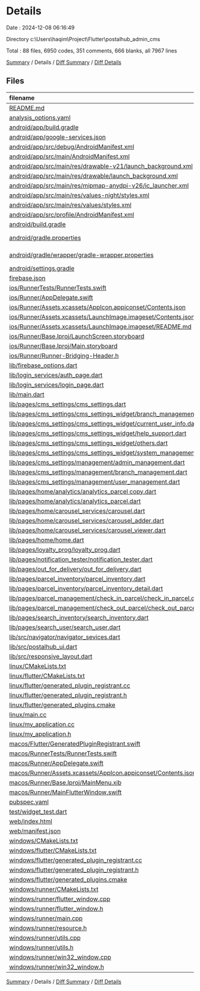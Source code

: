 # Details

Date : 2024-12-08 06:16:49

Directory c:\\Users\\haqim\\Project\\Flutter\\postalhub_admin_cms

Total : 88 files,  6950 codes, 351 comments, 666 blanks, all 7967 lines

[Summary](results.md) / Details / [Diff Summary](diff.md) / [Diff Details](diff-details.md)

## Files
| filename | language | code | comment | blank | total |
| :--- | :--- | ---: | ---: | ---: | ---: |
| [README.md](/README.md) | Markdown | 10 | 0 | 7 | 17 |
| [analysis_options.yaml](/analysis_options.yaml) | YAML | 6 | 22 | 4 | 32 |
| [android/app/build.gradle](/android/app/build.gradle) | Gradle | 58 | 6 | 10 | 74 |
| [android/app/google-services.json](/android/app/google-services.json) | JSON | 49 | 0 | 0 | 49 |
| [android/app/src/debug/AndroidManifest.xml](/android/app/src/debug/AndroidManifest.xml) | XML | 3 | 4 | 1 | 8 |
| [android/app/src/main/AndroidManifest.xml](/android/app/src/main/AndroidManifest.xml) | XML | 34 | 11 | 1 | 46 |
| [android/app/src/main/res/drawable-v21/launch_background.xml](/android/app/src/main/res/drawable-v21/launch_background.xml) | XML | 4 | 7 | 2 | 13 |
| [android/app/src/main/res/drawable/launch_background.xml](/android/app/src/main/res/drawable/launch_background.xml) | XML | 4 | 7 | 2 | 13 |
| [android/app/src/main/res/mipmap-anydpi-v26/ic_launcher.xml](/android/app/src/main/res/mipmap-anydpi-v26/ic_launcher.xml) | XML | 6 | 0 | 0 | 6 |
| [android/app/src/main/res/values-night/styles.xml](/android/app/src/main/res/values-night/styles.xml) | XML | 9 | 9 | 1 | 19 |
| [android/app/src/main/res/values/styles.xml](/android/app/src/main/res/values/styles.xml) | XML | 9 | 9 | 1 | 19 |
| [android/app/src/profile/AndroidManifest.xml](/android/app/src/profile/AndroidManifest.xml) | XML | 6 | 4 | 1 | 11 |
| [android/build.gradle](/android/build.gradle) | Gradle | 16 | 0 | 3 | 19 |
| [android/gradle.properties](/android/gradle.properties) | Java Properties | 3 | 0 | 1 | 4 |
| [android/gradle/wrapper/gradle-wrapper.properties](/android/gradle/wrapper/gradle-wrapper.properties) | Java Properties | 5 | 0 | 1 | 6 |
| [android/settings.gradle](/android/settings.gradle) | Gradle | 22 | 2 | 5 | 29 |
| [firebase.json](/firebase.json) | JSON | 41 | 0 | 1 | 42 |
| [ios/RunnerTests/RunnerTests.swift](/ios/RunnerTests/RunnerTests.swift) | Swift | 7 | 2 | 4 | 13 |
| [ios/Runner/AppDelegate.swift](/ios/Runner/AppDelegate.swift) | Swift | 12 | 0 | 2 | 14 |
| [ios/Runner/Assets.xcassets/AppIcon.appiconset/Contents.json](/ios/Runner/Assets.xcassets/AppIcon.appiconset/Contents.json) | JSON | 122 | 0 | 1 | 123 |
| [ios/Runner/Assets.xcassets/LaunchImage.imageset/Contents.json](/ios/Runner/Assets.xcassets/LaunchImage.imageset/Contents.json) | JSON | 23 | 0 | 1 | 24 |
| [ios/Runner/Assets.xcassets/LaunchImage.imageset/README.md](/ios/Runner/Assets.xcassets/LaunchImage.imageset/README.md) | Markdown | 3 | 0 | 2 | 5 |
| [ios/Runner/Base.lproj/LaunchScreen.storyboard](/ios/Runner/Base.lproj/LaunchScreen.storyboard) | XML | 36 | 1 | 1 | 38 |
| [ios/Runner/Base.lproj/Main.storyboard](/ios/Runner/Base.lproj/Main.storyboard) | XML | 25 | 1 | 1 | 27 |
| [ios/Runner/Runner-Bridging-Header.h](/ios/Runner/Runner-Bridging-Header.h) | C++ | 1 | 0 | 1 | 2 |
| [lib/firebase_options.dart](/lib/firebase_options.dart) | Dart | 62 | 12 | 5 | 79 |
| [lib/login_services/auth_page.dart](/lib/login_services/auth_page.dart) | Dart | 24 | 0 | 3 | 27 |
| [lib/login_services/login_page.dart](/lib/login_services/login_page.dart) | Dart | 175 | 4 | 14 | 193 |
| [lib/main.dart](/lib/main.dart) | Dart | 31 | 2 | 4 | 37 |
| [lib/pages/cms_settings/cms_settings.dart](/lib/pages/cms_settings/cms_settings.dart) | Dart | 112 | 4 | 8 | 124 |
| [lib/pages/cms_settings/cms_settings_widget/branch_management.dart](/lib/pages/cms_settings/cms_settings_widget/branch_management.dart) | Dart | 70 | 1 | 4 | 75 |
| [lib/pages/cms_settings/cms_settings_widget/current_user_info.dart](/lib/pages/cms_settings/cms_settings_widget/current_user_info.dart) | Dart | 95 | 1 | 4 | 100 |
| [lib/pages/cms_settings/cms_settings_widget/help_support.dart](/lib/pages/cms_settings/cms_settings_widget/help_support.dart) | Dart | 122 | 1 | 4 | 127 |
| [lib/pages/cms_settings/cms_settings_widget/others.dart](/lib/pages/cms_settings/cms_settings_widget/others.dart) | Dart | 128 | 1 | 4 | 133 |
| [lib/pages/cms_settings/cms_settings_widget/system_management.dart](/lib/pages/cms_settings/cms_settings_widget/system_management.dart) | Dart | 142 | 1 | 4 | 147 |
| [lib/pages/cms_settings/management/admin_management.dart](/lib/pages/cms_settings/management/admin_management.dart) | Dart | 196 | 9 | 15 | 220 |
| [lib/pages/cms_settings/management/branch_management.dart](/lib/pages/cms_settings/management/branch_management.dart) | Dart | 283 | 4 | 13 | 300 |
| [lib/pages/cms_settings/management/user_management.dart](/lib/pages/cms_settings/management/user_management.dart) | Dart | 19 | 0 | 3 | 22 |
| [lib/pages/home/analytics/analytics_parcel copy.dart](/lib/pages/home/analytics/analytics_parcel%20copy.dart) | Dart | 68 | 1 | 5 | 74 |
| [lib/pages/home/analytics/analytics_parcel.dart](/lib/pages/home/analytics/analytics_parcel.dart) | Dart | 118 | 4 | 10 | 132 |
| [lib/pages/home/carousel_services/carousel.dart](/lib/pages/home/carousel_services/carousel.dart) | Dart | 0 | 0 | 1 | 1 |
| [lib/pages/home/carousel_services/carousel_adder.dart](/lib/pages/home/carousel_services/carousel_adder.dart) | Dart | 115 | 4 | 14 | 133 |
| [lib/pages/home/carousel_services/carousel_viewer.dart](/lib/pages/home/carousel_services/carousel_viewer.dart) | Dart | 149 | 3 | 11 | 163 |
| [lib/pages/home/home.dart](/lib/pages/home/home.dart) | Dart | 182 | 4 | 5 | 191 |
| [lib/pages/loyalty_prog/loyalty_prog.dart](/lib/pages/loyalty_prog/loyalty_prog.dart) | Dart | 120 | 6 | 11 | 137 |
| [lib/pages/notification_tester/notification_tester.dart](/lib/pages/notification_tester/notification_tester.dart) | Dart | 74 | 7 | 14 | 95 |
| [lib/pages/out_for_delivery/out_for_delivery.dart](/lib/pages/out_for_delivery/out_for_delivery.dart) | Dart | 38 | 2 | 5 | 45 |
| [lib/pages/parcel_inventory/parcel_inventory.dart](/lib/pages/parcel_inventory/parcel_inventory.dart) | Dart | 255 | 3 | 26 | 284 |
| [lib/pages/parcel_inventory/parcel_inventory_detail.dart](/lib/pages/parcel_inventory/parcel_inventory_detail.dart) | Dart | 376 | 8 | 12 | 396 |
| [lib/pages/parcel_management/check_in_parcel/check_in_parcel.dart](/lib/pages/parcel_management/check_in_parcel/check_in_parcel.dart) | Dart | 360 | 12 | 20 | 392 |
| [lib/pages/parcel_management/check_out_parcel/check_out_parcel.dart](/lib/pages/parcel_management/check_out_parcel/check_out_parcel.dart) | Dart | 357 | 2 | 25 | 384 |
| [lib/pages/search_inventory/search_inventory.dart](/lib/pages/search_inventory/search_inventory.dart) | Dart | 630 | 5 | 19 | 654 |
| [lib/pages/search_user/search_user.dart](/lib/pages/search_user/search_user.dart) | Dart | 220 | 2 | 21 | 243 |
| [lib/src/navigator/navigator_sevices.dart](/lib/src/navigator/navigator_sevices.dart) | Dart | 181 | 0 | 8 | 189 |
| [lib/src/postalhub_ui.dart](/lib/src/postalhub_ui.dart) | Dart | 97 | 3 | 3 | 103 |
| [lib/src/responsive_layout.dart](/lib/src/responsive_layout.dart) | Dart | 19 | 0 | 3 | 22 |
| [linux/CMakeLists.txt](/linux/CMakeLists.txt) | CMake | 118 | 0 | 28 | 146 |
| [linux/flutter/CMakeLists.txt](/linux/flutter/CMakeLists.txt) | CMake | 79 | 0 | 10 | 89 |
| [linux/flutter/generated_plugin_registrant.cc](/linux/flutter/generated_plugin_registrant.cc) | C++ | 15 | 4 | 5 | 24 |
| [linux/flutter/generated_plugin_registrant.h](/linux/flutter/generated_plugin_registrant.h) | C++ | 5 | 5 | 6 | 16 |
| [linux/flutter/generated_plugins.cmake](/linux/flutter/generated_plugins.cmake) | CMake | 21 | 0 | 6 | 27 |
| [linux/main.cc](/linux/main.cc) | C++ | 5 | 0 | 2 | 7 |
| [linux/my_application.cc](/linux/my_application.cc) | C++ | 82 | 17 | 26 | 125 |
| [linux/my_application.h](/linux/my_application.h) | C++ | 7 | 7 | 5 | 19 |
| [macos/Flutter/GeneratedPluginRegistrant.swift](/macos/Flutter/GeneratedPluginRegistrant.swift) | Swift | 28 | 3 | 4 | 35 |
| [macos/RunnerTests/RunnerTests.swift](/macos/RunnerTests/RunnerTests.swift) | Swift | 7 | 2 | 4 | 13 |
| [macos/Runner/AppDelegate.swift](/macos/Runner/AppDelegate.swift) | Swift | 8 | 0 | 2 | 10 |
| [macos/Runner/Assets.xcassets/AppIcon.appiconset/Contents.json](/macos/Runner/Assets.xcassets/AppIcon.appiconset/Contents.json) | JSON | 68 | 0 | 1 | 69 |
| [macos/Runner/Base.lproj/MainMenu.xib](/macos/Runner/Base.lproj/MainMenu.xib) | XML | 343 | 0 | 1 | 344 |
| [macos/Runner/MainFlutterWindow.swift](/macos/Runner/MainFlutterWindow.swift) | Swift | 12 | 0 | 4 | 16 |
| [pubspec.yaml](/pubspec.yaml) | YAML | 45 | 3 | 9 | 57 |
| [test/widget_test.dart](/test/widget_test.dart) | Dart | 14 | 10 | 7 | 31 |
| [web/index.html](/web/index.html) | HTML | 19 | 15 | 5 | 39 |
| [web/manifest.json](/web/manifest.json) | JSON | 35 | 0 | 1 | 36 |
| [windows/CMakeLists.txt](/windows/CMakeLists.txt) | CMake | 89 | 0 | 20 | 109 |
| [windows/flutter/CMakeLists.txt](/windows/flutter/CMakeLists.txt) | CMake | 98 | 0 | 12 | 110 |
| [windows/flutter/generated_plugin_registrant.cc](/windows/flutter/generated_plugin_registrant.cc) | C++ | 27 | 4 | 5 | 36 |
| [windows/flutter/generated_plugin_registrant.h](/windows/flutter/generated_plugin_registrant.h) | C++ | 5 | 5 | 6 | 16 |
| [windows/flutter/generated_plugins.cmake](/windows/flutter/generated_plugins.cmake) | CMake | 26 | 0 | 6 | 32 |
| [windows/runner/CMakeLists.txt](/windows/runner/CMakeLists.txt) | CMake | 34 | 0 | 7 | 41 |
| [windows/runner/flutter_window.cpp](/windows/runner/flutter_window.cpp) | C++ | 49 | 7 | 16 | 72 |
| [windows/runner/flutter_window.h](/windows/runner/flutter_window.h) | C++ | 20 | 5 | 9 | 34 |
| [windows/runner/main.cpp](/windows/runner/main.cpp) | C++ | 30 | 4 | 10 | 44 |
| [windows/runner/resource.h](/windows/runner/resource.h) | C++ | 9 | 6 | 2 | 17 |
| [windows/runner/utils.cpp](/windows/runner/utils.cpp) | C++ | 54 | 2 | 10 | 66 |
| [windows/runner/utils.h](/windows/runner/utils.h) | C++ | 8 | 6 | 6 | 20 |
| [windows/runner/win32_window.cpp](/windows/runner/win32_window.cpp) | C++ | 210 | 24 | 55 | 289 |
| [windows/runner/win32_window.h](/windows/runner/win32_window.h) | C++ | 48 | 31 | 24 | 103 |

[Summary](results.md) / Details / [Diff Summary](diff.md) / [Diff Details](diff-details.md)
